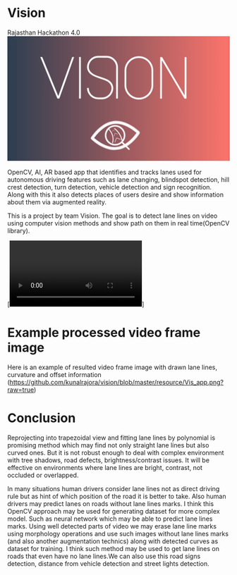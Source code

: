 # Vision
Rajasthan Hackathon 4.0
[![Vision](https://github.com/kunalrajora/vision/blob/master/resource/Vis_logo.jpg?raw=true)](https://github.com/kunalrajora/vision/blob/master/resource/My%20Movie%203.mp4?raw=true)

OpenCV, AI, AR based app that identifies and tracks lanes used for autonomous driving features such as lane changing, blindspot detection, hill crest detection, turn detection, vehicle detection and sign recognition. Along with this it also detects places of users desire and show information about them via augmented reality.


This is a project by team Vision. The goal is to detect lane lines on video using computer vision methods and show path on them in real time(OpenCV library).

[![Watch the video](https://github.com/ashwinsaxena24/Vision/blob/master/video/Vis_App1.mp4)]


# Example processed video frame image

Here is an example of resulted video frame image with drawn lane lines, curvature and offset information
(https://github.com/kunalrajora/vision/blob/master/resource/Vis_app.png?raw=true)

# Conclusion

Reprojecting into trapezoidal view and fitting lane lines by polynomial is promising method which may find not only straight lane lines but also curved ones. But it is not robust enough to deal with complex environment with tree shadows, road defects, brightness/contrast issues. It will be effective on environments where lane lines are bright, contrast, not occluded or overlapped.

In many situations human drivers consider lane lines not as direct driving rule but as hint of which position of the road it is better to take. Also human drivers may predict lanes on roads without lane lines marks. I think this OpenCV approach may be used for generating dataset for more complex model. Such as neural network which may be able to predict lane lines marks. Using well detected parts of video we may erase lane line marks using morphology operations and use such images without lane lines marks (and also another augmentation technics) along with detected curves as dataset for training. I think such method may be used to get lane lines on roads that even have no lane lines.We can also use this road signs detection, distance from vehicle detection and street lights detection.

